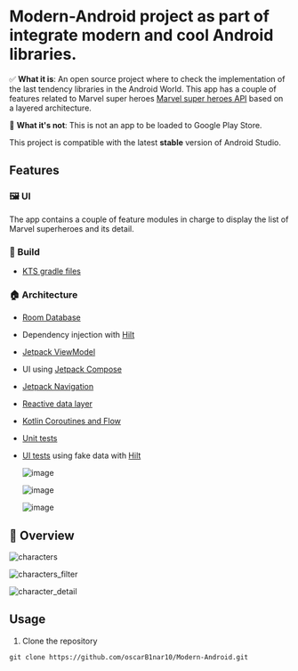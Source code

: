 Modern-Android project as part of integrate modern and cool Android libraries.
==================

✅ **What it is**: An open source project where to check the implementation of the last tendency libraries in the Android World. This app has a couple of features related to Marvel super heroes [Marvel super heroes API](https://developer.marvel.com/docs) based on a layered architecture.

🙅 **What it's not**: This is not an app to be loaded to Google Play Store.

This project is compatible with the latest **stable** version of Android Studio.

## Features
      
### 🖼️ UI
      
The app contains a couple of feature modules in charge to display the list of Marvel superheroes and its detail.
      
### 🧱 Build

* [KTS gradle files](https://docs.gradle.org/current/userguide/kotlin_dsl.html)

### 🏠 Architecture

* [Room Database](https://developer.android.com/training/data-storage/room)
* Dependency injection with [Hilt](https://developer.android.com/training/dependency-injection/hilt-android)
* [Jetpack ViewModel](https://developer.android.com/topic/libraries/architecture/viewmodel)
* UI using [Jetpack Compose](https://developer.android.com/jetpack/compose)
* [Jetpack Navigation](https://developer.android.com/jetpack/compose/navigation)
* [Reactive data layer](https://developer.android.com/topic/architecture/data-layer)
* [Kotlin Coroutines and Flow](https://developer.android.com/kotlin/coroutines)
* [Unit tests](https://developer.android.com/training/testing/local-tests)
* [UI tests](https://developer.android.com/jetpack/compose/testing) using fake data with
[Hilt](https://developer.android.com/training/dependency-injection/hilt-testing)
      
  ![image](https://user-images.githubusercontent.com/43419630/190234473-45946c3f-3a45-4918-bc0f-c29ea831042d.png)
  
  ![image](https://user-images.githubusercontent.com/43419630/190413984-d2a6055a-cb79-4657-bed0-31a68bec99d3.png)
  
  ![image](https://user-images.githubusercontent.com/43419630/190234886-d1544b02-9760-4166-b972-4a737cbd1af1.png)

      
## 📱 Overview
      
   ![characters](https://user-images.githubusercontent.com/43419630/191861285-53cad8e6-9cd1-47a2-8a92-74f160cb977e.png)
      
   ![characters_filter](https://user-images.githubusercontent.com/43419630/191861333-748c57c2-813a-4dc8-9d25-4ab4d9145f6f.png)
      
   ![character_detail](https://user-images.githubusercontent.com/43419630/191861376-992f5cdd-d867-480d-b442-8249d6a47c1c.png)

## Usage

1. Clone the repository
```
git clone https://github.com/oscarB1nar10/Modern-Android.git
```
